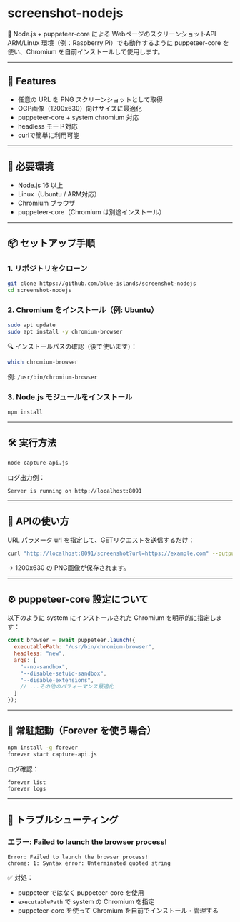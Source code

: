 # screenshot-nodejs

🎯 Node.js + puppeteer-core による WebページのスクリーンショットAPI  
ARM/Linux 環境（例：Raspberry Pi）でも動作するように puppeteer-core を使い、Chromium を自前インストールして使用します。

---

## 🚀 Features

- 任意の URL を PNG スクリーンショットとして取得
- OGP画像（1200x630）向けサイズに最適化
- puppeteer-core + system chromium 対応
- headless モード対応
- curlで簡単に利用可能

---

## 🔧 必要環境

- Node.js 16 以上
- Linux（Ubuntu / ARM対応）
- Chromium ブラウザ
- puppeteer-core（Chromium は別途インストール）

---

## 📦 セットアップ手順

### 1. リポジトリをクローン

```bash
git clone https://github.com/blue-islands/screenshot-nodejs
cd screenshot-nodejs
````

### 2. Chromium をインストール（例: Ubuntu）

```bash
sudo apt update
sudo apt install -y chromium-browser
```

🔍 インストールパスの確認（後で使います）：

```bash
which chromium-browser
```

例: `/usr/bin/chromium-browser`

### 3. Node.js モジュールをインストール

```bash
npm install
```

---

## 🛠 実行方法

```bash
node capture-api.js
```

ログ出力例：

```
Server is running on http://localhost:8091
```

---

## 📸 APIの使い方

URL パラメータ url を指定して、GETリクエストを送信するだけ：

```bash
curl "http://localhost:8091/screenshot?url=https://example.com" --output shot.png
```

→ 1200x630 の PNG画像が保存されます。

---

## ⚙️ puppeteer-core 設定について

以下のように system にインストールされた Chromium を明示的に指定します：

```js
const browser = await puppeteer.launch({
  executablePath: "/usr/bin/chromium-browser",
  headless: "new",
  args: [
    "--no-sandbox",
    "--disable-setuid-sandbox",
    "--disable-extensions",
    // ...その他のパフォーマンス最適化
  ]
});
```

---

## 🧱 常駐起動（Forever を使う場合）

```bash
npm install -g forever
forever start capture-api.js
```

ログ確認：

```bash
forever list
forever logs
```

---

## 🧪 トラブルシューティング

### エラー: Failed to launch the browser process!

```
Error: Failed to launch the browser process!
chrome: 1: Syntax error: Unterminated quoted string
```

✅ 対処：

* puppeteer ではなく puppeteer-core を使用
* `executablePath` で system の Chromium を指定
* puppeteer-core を使って Chromium を自前でインストール・管理する
